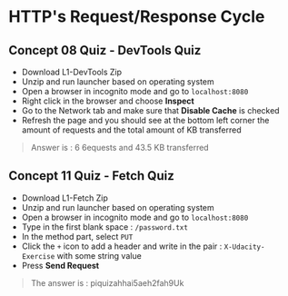 # HTTP's Request/Response Cycle

## Concept 08 Quiz - DevTools Quiz

- Download L1-DevTools Zip
- Unzip and run launcher based on operating system
- Open a browser in incognito mode and go to `localhost:8080`
- Right click in the browser and choose **Inspect**
- Go to the Network tab and make sure that **Disable Cache** is checked
- Refresh the page and you should see at the bottom left corner the amount of requests and the total amount of KB transferred

>Answer is : 6 6equests and 43.5 KB transferred

## Concept 11 Quiz - Fetch Quiz

- Download L1-Fetch Zip
- Unzip and run launcher based on operating system
- Open a browser in incognito mode and go to `localhost:8080`
- Type in the first blank space : `/password.txt`
- In the method part, select `PUT`
- Click the `+` icon to add a header and write in the pair : `X-Udacity-Exercise` with some string value
- Press **Send Request**

>The answer is : piquizahhai5aeh2fah9Uk
